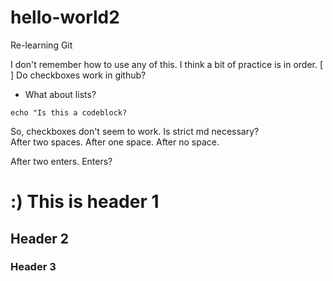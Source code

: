 # hello-world2
Re-learning Git

I don't remember how to use any of this. I think a bit of practice is in order.
[ ] Do checkboxes work in github?
- What about lists?

```
echo "Is this a codeblock?
```
So, checkboxes don't seem to work. Is strict md necessary?  
After two spaces. 
After one space.
After no space.

After two enters. Enters?

# :) This is header 1
## Header 2
### Header 3
